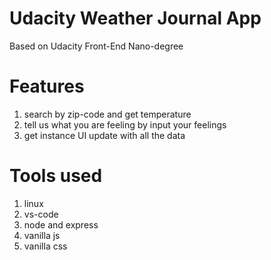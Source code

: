 # Udacity Weather Journal App
Based on Udacity Front-End Nano-degree

# Features
1. search by zip-code and get temperature
2. tell us what you are feeling by input your feelings
3. get instance UI update with all the data

# Tools used
1. linux
2. vs-code
3. node and express
4. vanilla js
5. vanilla css